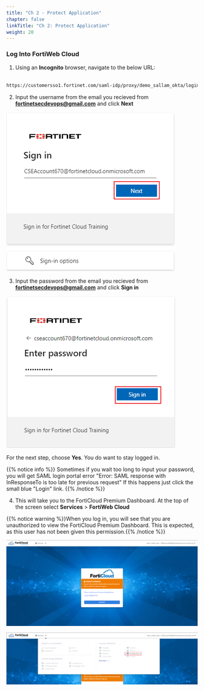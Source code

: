 ```yaml
---
title: "Ch 2 - Protect Application"
chapter: false
linkTitle: "Ch 2: Protect Application"
weight: 20
---
```


### Log Into FortiWeb Cloud

1.  Using an **Incognito** browser, navigate to the below URL:

```sh

https://customersso1.fortinet.com/saml-idp/proxy/demo_sallam_okta/login 

```

2.  Input the username from the email you recieved from **fortinetsecdevops@gmail.com** and click **Next**

![FWeb login](fweb-login.png)

3.  Input the password from the email you recieved from **fortinetsecdevops@gmail.com** and click **Sign in**

![FWeb pass](fweb-pass.png)

For the next step, choose **Yes**.  You do want to stay logged in.

{{% notice info %}} Sometimes if you wait too long to input your password, you will get SAML login portal error "Error: SAML response with InResponseTo is too late for previous request"  If this happens just click the small blue "Login" link. {{% /notice %}}

4. This will take you to the FortiCloud Premium Dashboard. At the top of the screen select **Services** > **FortiWeb Cloud**

{{% notice warning %}}When you log in, you will see that you are unauthorized to view the FortiCloud Premium Dashboard.  This is expected, as this user has not been given this permission.{{% /notice %}}

![unauth](unauthorized.png)

![Choose fweb](choose-fweb.png)
